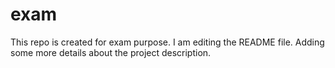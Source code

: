 # exam
This repo is created for exam purpose.
I am editing the README file. Adding some more details about the project
description. 

